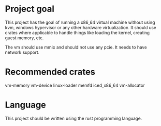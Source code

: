 # Project goal
This project has the goal of running a x86_64 virtual machine without using kvm, windows hypervisor or any other hardware virtualization.
It should use crates where applicable to handle things like loading the kernel, creating guest memory, etc.

The vm should use mmio and should not use any pcie. It needs to have network support.

# Recommended crates
vm-memory
vm-device
linux-loader
memfd
iced_x86_64
vm-allocator

# Language
This project should be written using the rust programming language.
